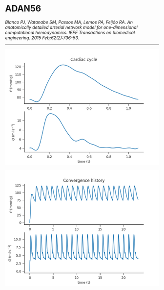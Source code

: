 # ADAN56

_Blanco PJ, Watanabe SM, Passos MA, Lemos PA, Feijóo RA. An anatomically detailed arterial network model for one-dimensional computational hemodynamics. IEEE Transactions on biomedical engineering. 2015 Feb;62(2):736-53._

---

![img](imgs/Cardiaccycle.png)

![img](imgs/Convergencehistory.png)
